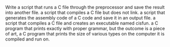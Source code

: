 Write a script that runs a C file through the preprocessor and save the result into another file.
a script that compiles a C file but does not link.
 a script that generates the assembly code of a C code and save it in an output file.
a script that compiles a C file and creates an executable named cisfun.
a C program that prints exactly with proper grammar, but the outcome is a piece of art,
a C program that prints the size of various types on the computer it is compiled and run on.
